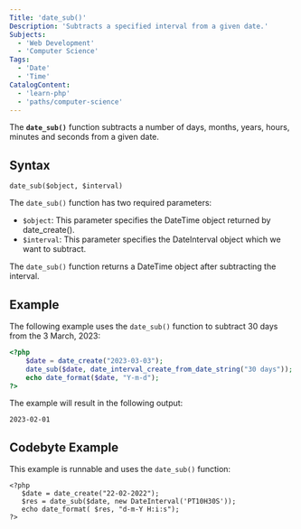 ```yaml
---
Title: 'date_sub()'
Description: 'Subtracts a specified interval from a given date.'
Subjects:
  - 'Web Development'
  - 'Computer Science'
Tags:
  - 'Date'
  - 'Time'
CatalogContent:
  - 'learn-php'
  - 'paths/computer-science'
---
```


The **`date_sub()`** function subtracts a number of days, months, years, hours, minutes and seconds from a given date.

## Syntax

```pseudo
date_sub($object, $interval)
```

The `date_sub()` function has two required parameters:

- `$object`: This parameter specifies the DateTime object returned by date_create().
- `$interval`: This parameter specifies the DateInterval object which we want to subtract.

The `date_sub()` function returns a DateTime object after subtracting the interval.

## Example

The following example uses the `date_sub()` function to subtract 30 days from the 3 March, 2023:

```php
<?php
    $date = date_create("2023-03-03");
    date_sub($date, date_interval_create_from_date_string("30 days"));
    echo date_format($date, "Y-m-d");
?>
```

The example will result in the following output:

```shell
2023-02-01
```

## Codebyte Example

This example is runnable and uses the `date_sub()` function:

```codebyte/php
<?php
   $date = date_create("22-02-2022");
   $res = date_sub($date, new DateInterval('PT10H30S'));
   echo date_format( $res, "d-m-Y H:i:s");
?>
```
